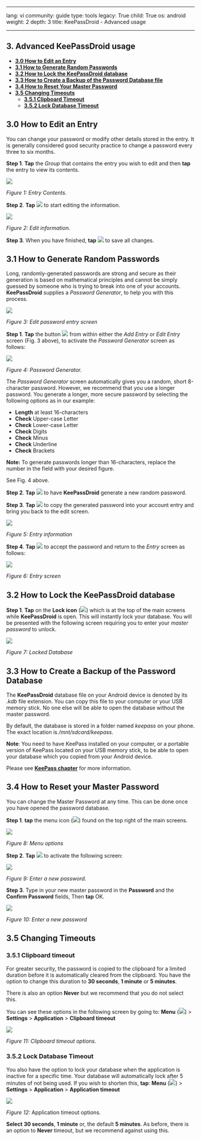 

---

lang: vi
community: guide
type: tools
legacy: True
child: True
os: android
weight: 2
depth: 3
title: KeePassDroid - Advanced usage

---

## 3. Advanced KeePassDroid usage

- [**3.0 How to Edit an Entry**](#3.0)
- [**3.1 How to Generate Random Passwords**](#3.1)
- [**3.2 How to Lock the KeePassDroid database**](#3.2)
- [**3.3 How to Create a Backup of the Password Database file**](#3.3)
- [**3.4 How to Reset Your Master Password**](#3.4)
- [**3.5 Changing Timeouts**](#3.5)
    - [**3.5.1 Clipboard Timeout**](#3.5.1)
    - [**3.5.2 Lock Database Timeout**](#3.5.2)
    

<a name="3.0"></a>
## 3.0 How to Edit an Entry ##

You can change your password or modify other details stored in the entry. It is generally considered good security practice to change a password every three to six months.

**Step 1**. **Tap** the *Group* that contains the entry you wish to edit and then **tap** the entry to view its contents.

![](/sbox/screen/keepassdroid-en-1/020.png)

*Figure 1: Entry Contents.*

**Step 2**. **Tap** ![](/sbox/screen/keepassdroid-en-1/021.png) to start editing the information. 

![](/sbox/screen/keepassdroid-en-1/023.png)

*Figure 2: Edit information.*

**Step 3**. When you have finished, **tap** ![](/sbox/screen/keepassdroid-en-1/022.png) to save all changes.


<a name="3.1"></a>
## 3.1 How to Generate Random Passwords ##

Long, randomly-generated passwords are strong and secure as their generation is based on mathematical principles and cannot be simply guessed by someone who is trying to break into one of your accounts. **KeePassDroid** supplies a *Password Generator*, to help you with this process. 

![](/sbox/screen/keepassdroid-en-1/024.png)

*Figure 3: Edit password entry screen*

**Step 1**. **Tap** the button ![](/sbox/screen/keepassdroid-en-1/025.png) from within either the *Add Entry* or *Edit Entry* screen (Fig. 3 above), to activate the *Password Generator* screen as follows:

![](/sbox/screen/keepassdroid-en-1/026.png)

*Figure 4: Password Generator.*

The *Password Generator* screen automatically gives you a random, short 8-character password. However, we recommend that you use a longer password. You generate a longer, more secure password by selecting the following options as in our example: 


- **Length** at least 16-characters
- **Check** Upper-case Letter
- **Check** Lower-case Letter
- **Check** Digits
- **Check** Minus
- **Check** Underline 
- **Check** Brackets

**Note:** To generate passwords longer than 16-characters, replace the number in the field with your desired figure. 

See Fig. 4 above.

**Step 2**. **Tap** ![](/sbox/screen/keepassdroid-en-1/027.png) to have **KeePassDroid** generate a new random password.

**Step 3**. **Tap** ![](/sbox/screen/keepassdroid-en-1/028.png) to copy the generated password into your account entry and bring you back to the edit screen.

![](/sbox/screen/keepassdroid-en-1/029.png)

*Figure 5: Entry information*

**Step 4**. **Tap** ![](/sbox/screen/keepassdroid-en-1/030.png) to accept the password and return to the *Entry* screen as follows:

![](/sbox/screen/keepassdroid-en-1/031.png)

*Figure 6: Entry screen*

<a name="3.2"></a>
## 3.2 How to Lock the KeePassDroid database ##

**Step 1**. **Tap** on the **Lock icon** (![](/sbox/screen/keepassdroid-en-1/032.png)) which is at the top of the main screens while **KeePassDroid** is open. This will instantly lock your database. You will be presented with the following screen requiring you to enter your *master password* to unlock. 

![](/sbox/screen/keepassdroid-en-1/033.png)

*Figure 7: Locked Database*

<a name="3.3"></a>
## 3.3 How to Create a Backup of the Password Database ##

The **KeePassDroid** database file on your Android device is denoted by its *.kdb* file extension. You can copy this file to your computer or your USB memory stick. No one else will be able to open the database without the master password.

By default, the database is stored in a folder named *keepass* on your phone. The exact location is */mnt/sdcard/keepass*.

**Note**: You need to have KeePass installed on your computer, or a portable version of KeePass located on your USB memory stick, to be able to open your database which you copied from your Android device. 

Please see [**KeePass chapter**](/en/keepass_main) for more information.

<a name="3.4"></a>
## 3.4 How to Reset your Master Password ##

You can change the Master Password at any time. This can be done once you have opened the password database.

**Step 1**. **tap** the menu icon (![](/sbox/screen/keepassdroid-en-1/016.png)) found on the top right of the main screens. 

![](/sbox/screen/keepassdroid-en-1/034.png)

*Figure 8: Menu options*

**Step 2**. **Tap** ![](/sbox/screen/keepassdroid-en-1/035.png) to activate the following screen:

![](/sbox/screen/keepassdroid-en-1/036.png)

*Figure 9: Enter a new password.*

**Step 3**. Type in your new master password in the **Password** and the **Confirm Password** fields, Then **tap** OK.

![](/sbox/screen/keepassdroid-en-1/037.png)

*Figure 10: Enter a new password*

<a name="3.5"></a>
## 3.5 Changing Timeouts

<a name="3.5.1"></a>
### 3.5.1 Clipboard timeout

For greater security, the password is copied to the clipboard for a limited duration before it is automatically cleared from the clipboard. You have the option to change this duration to **30 seconds**, **1 minute** or **5 minutes**.

There is also an option **Never** but we recommend that you do not select this.

You can see these options in the following screen by going to: **Menu** (![](/sbox/screen/keepassdroid-en-1/016.png)) > **Settings** > **Application** > **Clipboard timeout**

![](/sbox/screen/keepassdroid-en-1/038.png)

*Figure 11: Clipboard timeout options.*

<a name="3.5.2"></a>
### 3.5.2 Lock Database Timeout

You also have the option to lock your database when the application is inactive for a specific time. Your database will automatically lock after 5 minutes of not being used. If you wish to shorten this, **tap**: **Menu** (![](/sbox/screen/keepassdroid-en-1/016.png)) > **Settings** > **Application** > **Application timeout**


![](/sbox/screen/keepassdroid-en-1/039.png)

*Figure 12:* Application timeout options.

**Select** **30 seconds**, **1 minute** or, the default **5 minutes**. As before, there is an option to **Never** timeout, but we recommend against using this.

